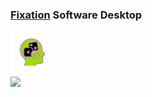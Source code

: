 <h3><a href="https://yredskull.github.io/Fixation/view/">Fixation</a> Software Desktop</h3>
<a href="https://yredskull.github.io/Fixation/view/"><img src="https://raw.githubusercontent.com/yRedskull/Fixation/main/Image/logo.png" height="70em"></a> 
<div>
  <a href="[https://github.com/yRedskull](https://github.com/yRedskull)"> 
  <img height="150em" src="https://github-readme-stats.vercel.app/api/top-langs/?username=yRedskull&layout=compact&langs_count=16&theme=tokyonight"/>
</div>
<br>

    
 
